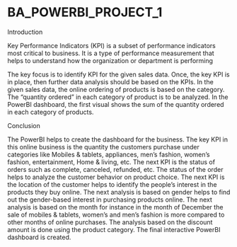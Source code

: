# BA_POWERBI_PROJECT_1

Introduction

Key Performance Indicators (KPI) is a subset of performance indicators most critical to business. It is a type of performance measurement that helps to understand how the organization or department is performing

The key focus is to identify KPI for the given sales data. Once, the key KPI is in place, then further data analysis should be based on the KPIs. In the given sales data, the online ordering of products is based on the category. The “quantity ordered” in each category of product is to be analyzed. In the PowerBI dashboard, the first visual shows the sum of the quantity ordered in each category of products.


Conclusion

The PowerBI helps to create the dashboard for the business. The key KPI in this online business is the quantity the customers purchase under categories like Mobiles & tablets, appliances, men’s fashion, women’s fashion, entertainment, Home & living, etc. The next KPI is the status of orders such as complete, canceled, refunded, etc. The status of the order helps to analyze the customer behavior on product choice. The next KPI is the location of the customer helps to identify the people’s interest in the products they buy online. The next analysis is based on gender helps to find out the gender-based interest in purchasing products online. The next analysis is based on the month for instance in the month of December the sale of mobiles & tablets, women’s and men’s fashion is more compared to other months of online purchases. The analysis based on the discount amount is done using the product category. The final interactive PowerBI dashboard is created.

